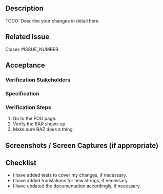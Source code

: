 <!--
Before submitting this pull request, please make sure you have read our Contribution Guidelines and your PR meets our contribution standards:
https://github.com/magento/pwa-studio/blob/master/.github/CONTRIBUTING.md

Please fill out as much information as you can about your PR to help speed up the review process.
If your PR addresses an existing GitHub Issue, please refer to it in the title or Additional Information section to make the connection.

We may ask you for changes in your PR in order to meet the standards set in our Contribution Guidelines. PRs that do not comply with our guidelines may be closed at the maintainers' discretion.

Feel free to remove this section before creating this PR. Thank you for your contribution!
-->

## Description

TODO: Describe your changes in detail here.

## Related Issue
<!--- This project only accepts pull requests related to open issues -->
<!--- If suggesting a new feature or change, please discuss it in an issue first -->
<!--- If fixing a bug, there should be an issue describing it with steps to reproduce -->
<!--- Please link to the issue here by replacing ISSUE_NUMBER with your actual issue number. -->
<!--- Using the above wording causes Github to automatically close the issue on merge. -->
Closes #ISSUE_NUMBER.

## Acceptance
<!-- The people and processes this pull request needs before it is merged. -->
<!-- These fields are not required when opening the pull request, but they -->
<!-- should be populated after code review. -->
### Verification Stakeholders
<!-- People who must verify that this solves the attached issue. -->
### Specification
<!-- Changes to `upward-spec` and/or `upward-js` packages must be reviewed -->
<!-- by `UPWARD-PHP` maintainers to ensure continued compatibility -->

### Verification Steps
<!-- Please describe in detail how a reviewer can verify your changes, -->
<!-- OR how you will demonstrate the changes to the stakeholder(s). -->
1. Go to the FOO page.
2. Verify the BAR shows up.
3. Make sure BAZ does a thing.

## Screenshots / Screen Captures (if appropriate)

## Checklist
<!--- Go over all the following points, and make sure you've done anything necessary -->
* I have added tests to cover my changes, if necessary.
* I have added translations for new strings, if necessary.
* I have updated the documentation accordingly, if necessary.
